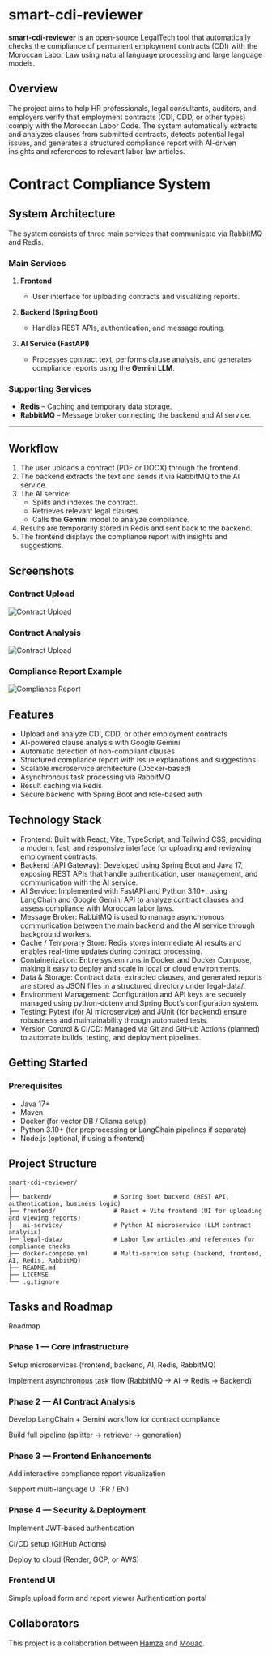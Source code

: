 # smart-cdi-reviewer

**smart-cdi-reviewer** is an open-source LegalTech tool that automatically checks the compliance of permanent employment contracts (CDI) with the Moroccan Labor Law using natural language processing and large language models.

## Overview

The project aims to help HR professionals, legal consultants, auditors, and employers verify that employment contracts (CDI, CDD, or other types) comply with the Moroccan Labor Code. The system automatically extracts and analyzes clauses from submitted contracts, detects potential legal issues, and generates a structured compliance report with AI-driven insights and references to relevant labor law articles.

# Contract Compliance System

## System Architecture

The system consists of three main services that communicate via RabbitMQ and Redis.

### Main Services
1. **Frontend**  
   - User interface for uploading contracts and visualizing reports.

2. **Backend (Spring Boot)**  
   - Handles REST APIs, authentication, and message routing.

3. **AI Service (FastAPI)**  
   - Processes contract text, performs clause analysis, and generates compliance reports using the **Gemini LLM**.

### Supporting Services
- **Redis** – Caching and temporary data storage.  
- **RabbitMQ** – Message broker connecting the backend and AI service.  

---

## Workflow

1. The user uploads a contract (PDF or DOCX) through the frontend.  
2. The backend extracts the text and sends it via RabbitMQ to the AI service.  
3. The AI service:  
   - Splits and indexes the contract.  
   - Retrieves relevant legal clauses.  
   - Calls the **Gemini** model to analyze compliance.  
4. Results are temporarily stored in Redis and sent back to the backend.  
5. The frontend displays the compliance report with insights and suggestions.


## Screenshots

### Contract Upload

![Contract Upload](./images/upload.png)

### Contract Analysis

![Contract Upload](./images/image_cdi_1.png)

### Compliance Report Example

![Compliance Report](<./images/image_2(1).png>)

## Features

- Upload and analyze CDI, CDD, or other employment contracts
- AI-powered clause analysis with Google Gemini
- Automatic detection of non-compliant clauses
- Structured compliance report with issue explanations and suggestions
- Scalable microservice architecture (Docker-based)
- Asynchronous task processing via RabbitMQ
- Result caching via Redis
- Secure backend with Spring Boot and role-based auth

## Technology Stack

- Frontend: Built with React, Vite, TypeScript, and Tailwind CSS, providing a modern, fast, and responsive interface for uploading and reviewing employment contracts.
- Backend (API Gateway): Developed using Spring Boot and Java 17, exposing REST APIs that handle authentication, user management, and communication with the AI service.
- AI Service: Implemented with FastAPI and Python 3.10+, using LangChain and Google Gemini API to analyze contract clauses and assess compliance with Moroccan labor laws.
- Message Broker: RabbitMQ is used to manage asynchronous communication between the main backend and the AI service through background workers.
- Cache / Temporary Store: Redis stores intermediate AI results and enables real-time updates during contract processing.
- Containerization: Entire system runs in Docker and Docker Compose, making it easy to deploy and scale in local or cloud environments.
- Data & Storage: Contract data, extracted clauses, and generated reports are stored as JSON files in a structured directory under legal-data/.
- Environment Management: Configuration and API keys are securely managed using python-dotenv and Spring Boot’s configuration system.
- Testing: Pytest (for AI microservice) and JUnit (for backend) ensure robustness and maintainability through automated tests.
- Version Control & CI/CD: Managed via Git and GitHub Actions (planned) to automate builds, testing, and deployment pipelines.



## Getting Started

### Prerequisites

- Java 17+
- Maven
- Docker (for vector DB / Ollama setup)
- Python 3.10+ (for preprocessing or LangChain pipelines if separate)
- Node.js (optional, if using a frontend)

## Project Structure

```
smart-cdi-reviewer/
│
├── backend/                 # Spring Boot backend (REST API, authentication, business logic)
├── frontend/                # React + Vite frontend (UI for uploading and viewing reports)
├── ai-service/              # Python AI microservice (LLM contract analysis)
├── legal-data/              # Labor law articles and references for compliance checks
├── docker-compose.yml       # Multi-service setup (backend, frontend, AI, Redis, RabbitMQ)
├── README.md
├── LICENSE
└── .gitignore
```

## Tasks and Roadmap

Roadmap
###  Phase 1 — Core Infrastructure

Setup microservices (frontend, backend, AI, Redis, RabbitMQ)

Implement asynchronous task flow (RabbitMQ → AI → Redis → Backend)

### Phase 2 — AI Contract Analysis

Develop LangChain + Gemini workflow for contract compliance

Build full pipeline (splitter → retriever → generation)

### Phase 3 — Frontend Enhancements

Add interactive compliance report visualization

Support multi-language UI (FR / EN)

### Phase 4 — Security & Deployment

Implement JWT-based authentication

CI/CD setup (GitHub Actions)

Deploy to cloud (Render, GCP, or AWS)
### Frontend UI

Simple upload form and report viewer
Authentication portal

## Collaborators

This project is a collaboration between [Hamza](https://github.com/Hamza-Jr) and [Mouad](https://github.com/devcom33).
